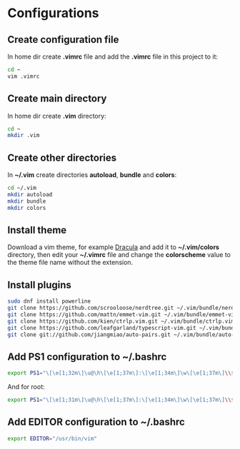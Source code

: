 # Configurations

## Create configuration file

In home dir create **.vimrc** file and add the **.vimrc** file in this project to it:

```sh
cd ~
vim .vimrc
```

## Create main directory

 In home dir create **.vim** directory:
	
```sh
cd ~
mkdir .vim
```

## Create other directories

In **~/.vim** create directories **autoload**, **bundle** and **colors**:

```sh
cd ~/.vim
mkdir autoload
mkdir bundle
mkdir colors
```

## Install theme 

Download a vim theme, for example [Dracula](https://draculatheme.com/vim/) and add it to **~/.vim/colors** directory, then edit your **~/.vimrc** file and change the **colorscheme** value to the theme file name without the extension.

## Install plugins

```sh
sudo dnf install powerline
git clone https://github.com/scrooloose/nerdtree.git ~/.vim/bundle/nerdtree	
git clone https://github.com/mattn/emmet-vim.git ~/.vim/bundle/emmet-vim
git clone https://github.com/kien/ctrlp.vim.git ~/.vim/bundle/ctrlp.vim
git clone https://github.com/leafgarland/typescript-vim.git ~/.vim/bundle/typescript-vim
git clone git://github.com/jiangmiao/auto-pairs.git ~/.vim/bundle/auto-pairs
```

## Add PS1 configuration to ~/.bashrc

```sh
export PS1="\[\e[1;32m\]\u@\h\[\e[1;37m\]:\[\e[1;34m\]\w\[\e[1;37m\]\\$ \[$(tput sgr0)\]\[\e[m\]"
```

And for root:

```sh
export PS1="\[\e[1;31m\]\u@\h\[\e[1;37m\]:\[\e[1;34m\]\w\[\e[1;37m\]\\$ \[$(tput sgr0)\]\[\e[m\]"
```

## Add EDITOR configuration to ~/.bashrc

```sh
export EDITOR="/usr/bin/vim"
```
